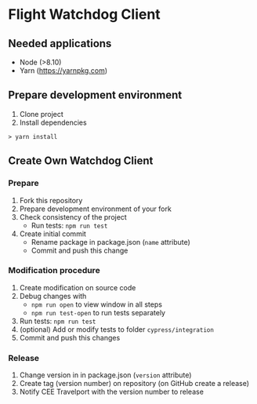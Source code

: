 # Flight Watchdog Client

## Needed applications

* Node (>8.10)
* Yarn (https://yarnpkg.com)

## Prepare development environment

1. Clone project
1. Install dependencies
```
> yarn install
```

## Create Own Watchdog Client 
### Prepare
1. Fork this repository
1. Prepare development environment of your fork
1. Check consistency of the project
    * Run tests: `npm run test`
1. Create initial commit
    * Rename package in package.json (`name` attribute)
    * Commit and push this change 
### Modification procedure
1. Create modification on source code
1. Debug changes with
    * `npm run open` to view window in all steps
    * `npm run test-open` to run tests separately
1. Run tests: `npm run test`
1. (optional) Add or modify tests to folder `cypress/integration`
1. Commit and push this changes

### Release
1. Change version in in package.json (`version` attribute)
1. Create tag (version number) on repository (on GitHub create a release)
1. Notify CEE Travelport with the version number to release
